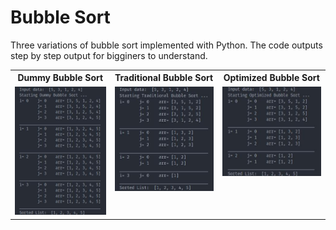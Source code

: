 # Bubble Sort

Three variations of bubble sort implemented with Python. The code outputs step by step output for bigginers to understand.

<table>
<tr>
    <th>Dummy Bubble Sort </th>
    <th>Traditional Bubble Sort</th>
    <th>Optimized Bubble Sort</th>
</tr>
<tr>
    <td><img src="images/dummy_bubble_sort.jpg"/></td>
    <td valign="top"><img src="images/traditional_bubble_sort.jpg"/></td>
    <td valign="top"><img src="images/optimized_bubble_sort.jpg"/></td>
</tr>
</table>
